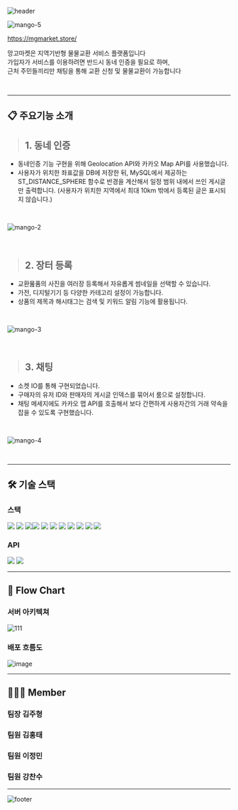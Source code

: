 ![header](https://capsule-render.vercel.app/api?type=waving&color=gradient&customColorList=2,3,4,5,6,7,8,9,15,30&height=200&section=header&text=망고마켓&fontSize=60&animation=twinkling)

![mango-5](https://github.com/nazzzo/rooftop-front/assets/112994137/8d131b8a-735d-4bd3-83f5-3e6766c7e76b)


https://mgmarket.store/


망고마켓은 지역기반형 물물교환 서비스 플랫폼입니다 <br>
가입자가 서비스를 이용하려면 반드시 동네 인증을 필요로 하며, <br>
근처 주민들끼리만 채팅을 통해 교환 신청 및 물물교환이 가능합니다 <br>

<br>

---

## 📋 주요기능 소개


> <h2>1. 동네 인증 </h2>

- 동네인증 기능 구현을 위해 Geolocation API와 카카오 Map API를 사용했습니다.
- 사용자가 위치한 좌표값을 DB에 저장한 뒤, MySQL에서 제공하는 ST_DISTANCE_SPHERE 함수로 반경을 계산해서 일정 범위 내에서 쓰인 게시글만 출력합니다.
(사용자가 위치한 지역에서 최대 10km 밖에서 등록된 글은 표시되지 않습니다.)

<br>

![mango-2](https://github.com/nazzzo/rooftop-front/assets/112994137/6a08ef6a-f535-484f-8144-0ef676ea5013)

<br>

> <h2>2. 장터 등록 </h2>

- 교환뭂품의 사진을 여러장 등록해서 자유롭게 썸네일을 선택할 수 있습니다.
- 가전, 디지털기기 등 다양한 카테고리 설정이 가능합니다.
- 상품의 제목과 해시태그는 검색 및 키워드 알림 기능에 활용됩니다.

<br>

![mango-3](https://github.com/nazzzo/mangomarket/assets/112994137/cec3dcae-cb5d-4b75-9e61-3c8ff25179e6)

<br>





> <h2>3. 채팅 </h2>

- 소켓 IO를 통해 구현되었습니다.
- 구매자의 유저 ID와 판매자의 게시글 인덱스를 묶어서 룸으로 설정합니다.
- 채팅 메세지에도 카카오 맵 API를 호출해서 보다 간편하게 사용자간의 거래 약속을 잡을 수 있도록 구현했습니다.

<br>

![mango-4](https://github.com/nazzzo/rooftop-front/assets/112994137/0bf3b3d8-d8d9-42c5-a30e-61035eaa227c)

<br>


---


## 🛠️ 기술 스택

### 스택
<img src="https://img.shields.io/badge/react-61DAFB?style=for-the-badge&logo=react&logoColor=black"> <img src="https://img.shields.io/badge/redux-764ABC?style=for-the-badge&logo=redux&logoColor=white"> <img src="https://img.shields.io/badge/socketio-010101?style=for-the-badge&logo=socketdotio&logoColor=white"><img src="https://img.shields.io/badge/styledcomponents-DB7093?style=for-the-badge&logo=styledcomponents&logoColor=white"> <img src="https://img.shields.io/badge/nodejs-339933?style=for-the-badge&logo=nodedotjs&logoColor=white"> <img src="https://img.shields.io/badge/express-000000?style=for-the-badge&logo=express&logoColor=white"> <img src="https://img.shields.io/badge/mysql-4479A1?style=for-the-badge&logo=mysql&logoColor=white"> <img src="https://img.shields.io/badge/sequelize-52B0E7?style=for-the-badge&logo=sequelize&logoColor=white"> <img src="https://img.shields.io/badge/githubactions-2088FF?style=for-the-badge&logo=githubactions&logoColor=white"> <img src="https://img.shields.io/badge/amazonaws-232F3E?style=for-the-badge&logo=amazonaws&logoColor=white"> <img src="https://img.shields.io/badge/amazonec2-FF9900?style=for-the-badge&logo=amazonec2&logoColor=white">


### API

<img src="https://img.shields.io/badge/GeolocationApi-F7DF1E?style=for-the-badge&logo=javascript&logoColor=white"> <img src="https://img.shields.io/badge/kakaoMap-FFCD00?style=for-the-badge&logo=kakao&logoColor=black">

---

## 🔀 Flow Chart

### 서버 아키텍쳐

![111](https://github.com/nazzzo/mangomarket/assets/118948028/62f92ed6-fb99-4e95-8bce-a951e619bd03)

### 배포 흐름도

![image](https://github.com/nazzzo/mangomarket/assets/118948028/36849ed9-d2c0-47ff-96ed-396765b793f4)

---

## 🧑🏻‍💻 Member

### 팀장 김주형

### 팀원 김홍태

### 팀원 이정민

### 팀원 강찬수

---

![footer](https://capsule-render.vercel.app/api?type=soft&color=gradient&customColorList=1,15,30&height=120&section=header&text=Thank%20You&fontSize=60&animation=twinkling)

